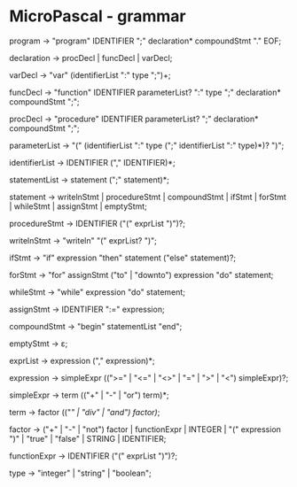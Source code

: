 # MicroPascal - grammar

program -> "program" IDENTIFIER ";" declaration* compoundStmt "." EOF;

declaration -> procDecl | funcDecl | varDecl;

varDecl -> "var" (identifierList ":" type ";")+;

funcDecl -> "function" IDENTIFIER parameterList? ":" type ";" declaration* compoundStmt ";";

procDecl -> "procedure" IDENTIFIER parameterList? ";" declaration* compoundStmt ";";

parameterList -> "(" (identifierList ":" type (";" identifierList ":" type)*)? ")";

identifierList -> IDENTIFIER ("," IDENTIFIER)*;

statementList -> statement (";" statement)*;

statement -> writelnStmt | procedureStmt | compoundStmt | ifStmt | forStmt | whileStmt | assignStmt | emptyStmt;

procedureStmt -> IDENTIFIER ("(" exprList ")")?;

writelnStmt -> "writeln" "(" exprList? ")";

ifStmt -> "if" expression "then" statement ("else" statement)?;

forStmt -> "for" assignStmt ("to" | "downto") expression "do" statement;

whileStmt -> "while" expression "do" statement;

assignStmt -> IDENTIFIER ":=" expression;

compoundStmt -> "begin" statementList "end";

emptyStmt -> ε;

exprList -> expression ("," expression)*;

expression -> simpleExpr ((">=" | "<=" | "<>" | "=" | ">" | "<") simpleExpr)?;

simpleExpr -> term (("+" | "-" | "or") term)*;

term -> factor (("*" | "div" | "and") factor)*;

factor -> ("+" | "-" | "not") factor | functionExpr | INTEGER | "(" expression ")" | "true" | "false" | STRING | IDENTIFIER;

functionExpr -> IDENTIFIER ("(" exprList ")")?;

type -> "integer" | "string" | "boolean";